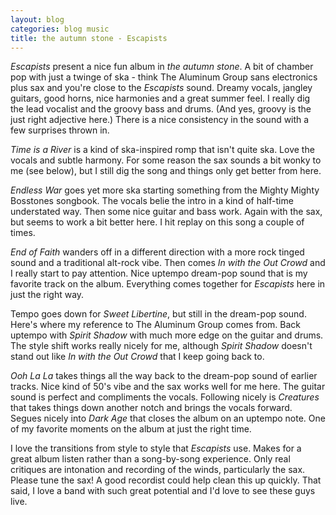 ```yaml
---
layout: blog
categories: blog music
title: the autumn stone - Escapists
---
```


*Escapists* present a nice fun album in *the autumn stone*.  A bit of chamber pop with just a twinge of ska - think The Aluminum Group sans electronics plus sax and you're close to the *Escapists* sound. Dreamy vocals, jangley guitars, good horns, nice harmonies and a great summer feel. I really dig the lead vocalist and the groovy bass and drums.  (And yes, groovy is the just right adjective here.) There is a nice consistency in the sound with a few surprises thrown in.

*Time is a River* is a kind of ska-inspired romp that isn't quite ska. Love the vocals and subtle harmony.  For some reason the sax sounds a bit wonky to me (see below), but I still dig the song and things only get better from here.

*Endless War* goes yet more ska starting something from the Mighty Mighty Bosstones songbook.  The vocals belie the intro in a kind of half-time understated way.  Then some nice guitar and bass work.  Again with the sax, but seems to work a bit better here.  I hit replay on this song a couple of times.

*End of Faith* wanders off in a different direction with a more rock tinged sound and a traditional alt-rock vibe.  Then comes *In with  the Out Crowd* and I really start to pay attention.  Nice uptempo dream-pop sound that is my favorite track on the album.  Everything comes together for *Escapists* here in just the right way.

Tempo goes down for *Sweet Libertine*, but still in the dream-pop sound.  Here's where my reference to The Aluminum Group comes from.  Back uptempo with *Spirit Shadow* with much more edge on the guitar and drums.  The style shift works really nicely for me, although *Spirit Shadow* doesn't stand out like *In with the Out Crowd* that I keep going back to.

*Ooh La La* takes things all the way back to the dream-pop sound of earlier tracks.  Nice kind of 50's vibe and the sax works well for me here.  The guitar sound is perfect and compliments the vocals.  Following nicely is *Creatures* that takes things down another notch and brings the vocals forward.  Segues nicely into *Dark Age* that closes the album on an uptempo note.  One of my favorite moments on the album at just the right time.

I love the transitions from style to style that *Escapists* use.  Makes for a great album listen rather than a song-by-song experience.  Only real critiques are intonation and recording of the winds, particularly the sax. Please tune the sax! A good recordist could help clean this up quickly. That said, I love a band with such great potential and I'd love to see these guys live.
